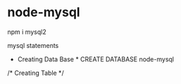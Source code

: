 # node-mysql

npm i mysql2

mysql statements

* Creating Data Base *
CREATE DATABASE node-mysql

/* Creating Table */
